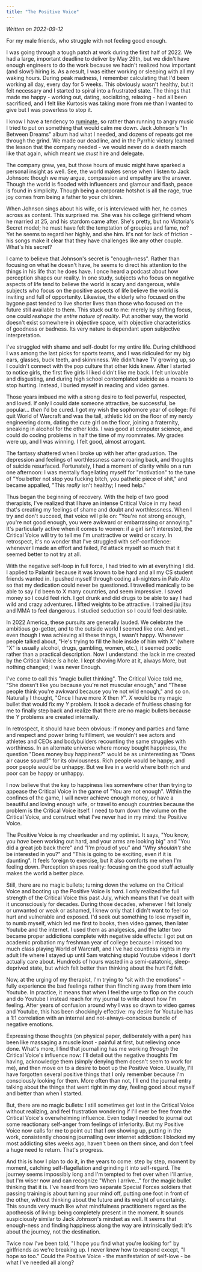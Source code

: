 ```yaml
---
title: "The Positive Voice"
---
```

_Written on 2022-09-12_

For my male friends, who struggle with not feeling good enough.

I was going through a tough patch at work during the first half of 2022. We had a large, important deadline to deliver by May 29th, but we didn't have enough engineers to do the work because we hadn't realized how important (and slow!) hiring is. As a result, I was either working or sleeping with all my waking hours. During peak madness, I remember calculating that I'd been working all day, every day for 5 weeks. This obviously wasn't healthy, but it felt necessary and I started to spiral into a frustrated state. The things that made me happy - working out, dating, socializing, relaxing - had all been sacrificed, and I felt like Kurtosis was taking more from me than I wanted to give but I was powerless to stop it.

I know I have a tendency to [ruminate](https://en.wikipedia.org/wiki/Rumination_(psychology)), so rather than running to angry music I tried to put on something that would calm me down. Jack Johnson's "In Between Dreams" album had what I needed, and dozens of repeats got me through the grind. We made our deadline, and in the Pyrrhic victory learned the lesson that the company needed - we would never do a death march like that again, which meant we _must_ hire and delegate. 

The company grew, yes, but those hours of music might have sparked a personal insight as well. See, the world makes sense when I listen to Jack Johnson: though we may argue, compassion and empathy are the answer. Though the world is flooded with influencers and glamour and flash, peace is found in simplicity. Though being a corporate hotshot is all the rage, true joy comes from being a father to your children. 

When Johnson sings about his wife, or is interviewed with her, he comes across as content. This surprised me. She was his college girlfriend whom he married at 25, and his stardom came after. She's pretty, but no Victoria's Secret model; he must have felt the temptation of groupies and fame, no? Yet he seems to regard her highly, and she him. It's not for lack of friction - his songs make it clear that they have challenges like any other couple. What's his secret?

I came to believe that Johnson's secret is "enough-ness". Rather than focusing on what he doesn't have, he seems to direct his attention to the things in his life that he does have. I once heard a podcast about how perception shapes our reality. In one study, subjects who focus on negative aspects of life tend to believe the world is scary and dangerous, while subjects who focus on the positive aspects of life believe the world is inviting and full of opportunity. Likewise, the elderly who focused on the bygone past tended to live shorter lives than those who focused on the future still available to them. This stuck out to me: merely by shifting focus, one could _reshape the entire nature of reality_. Put another way, the world doesn't exist somewhere in objective space, with objective characteristics of goodness or badness. Its very nature is dependant upon subjective interpretation.

I've struggled with shame and self-doubt for my entire life. During childhood I was among the last picks for sports teams, and I was ridiculed for my big ears, glasses, buck teeth, and skinniness. We didn't have TV growing up, so I couldn't connect with the pop culture that other kids knew. After I started to notice girls, the first five girls I liked didn't like me back. I felt unlovable and disgusting, and during high school contemplated suicide as a means to stop hurting. Instead, I buried myself in reading and video games.

Those years imbued me with a strong desire to feel powerful, respected, and loved. If only I could date someone attractive, be successful, be popular... _then_ I'd be cured. I got my wish the sophomore year of college: I'd quit World of Warcraft and was the tall, athletic kid on the floor of my nerdy engineering dorm, dating the cute girl on the floor, joining a fraternity, sneaking in alcohol for the other kids. I was good at computer science, and could do coding problems in half the time of my roommates. My grades were up, and I was winning. I felt good, almost arrogant. 

The fantasy shattered when I broke up with her after graduation. The depression and feelings of worthlessness came roaring back, and thoughts of suicide resurfaced. Fortunately, I had a moment of clarity while on a run one afternoon: I was mentally flagellating myself for "motivation" to the tune of "You better not stop you fucking bitch, you pathetic piece of shit," and became appalled, "This _really_ isn't healthy; I need help."

Thus began the beginning of recovery. With the help of two good therapists, I've realized that I have an intense Critical Voice in my head that's creating my feelings of shame and doubt and worthlessness. When I try and don't succeed, that voice will pile on: "You're not strong enough, you're not good enough, you were awkward or embarrassing or annoying." It's particularly active when it comes to women: if a girl isn't interested, the Critical Voice will try to tell me I'm unattractive or weird or scary. In retrospect, it's no wonder that I've struggled with self-confidence: whenever I made an effort and failed, I'd attack myself so much that it seemed better to not try at all.

With the negative self-loop in full force, I had tried to win at everything I did. I applied to Palantir because it was known to be hard and all my CS student friends wanted in. I pushed myself through coding all-nighters in Palo Alto so that my dedication could never be questioned. I travelled manically to be able to say I'd been to X many countries, and seem impressive. I saved money so I could feel rich. I got drunk and did drugs to be able to say I had wild and crazy adventures. I lifted weights to be attractive. I trained jiu jitsu and MMA to feel dangerous. I studied seduction so I could feel desirable.

In 2022 America, these pursuits are generally lauded. We celebrate the ambitious go-getter, and to the outside world I seemed like one. And yet... even though I was achieving all these things, I wasn't happy. Whenever people talked about, "He's trying to fill the hole inside of him with X" (where "X" is usually alcohol, drugs, gambling, women, etc.), it seemed poetic rather than a practical description. Now I understand: the lack in me created by the Critical Voice _is_ a hole. I kept shoving More at it, always More, but nothing changed; I was never Enough.

I've come to call this "magic bullet thinking". The Critical Voice told me, "She doesn't like you because you're not muscular enough," and "These people think you're awkward because you're not wild enough," and so on. Naturally I thought, "Once I have more _X_ then _Y_". _X_ would be my magic bullet that would fix my _Y_ problem. It took a decade of fruitless chasing for me to finally step back and realize that there are no magic bullets because the _Y_ problems are created internally.

In retrospect, it should have been obvious: if money and parties and fame and respect and power bring fulfillment, we wouldn't see actors and athletes and CEOs and bodybuilders recounting the same struggles with worthiness. In an alternate universe where money bought happiness, the question "Does money buy happiness?" would be as uninteresting as "Does air cause sound?" for its obviousness. Rich people would be happy, and poor people would be unhappy. But we live in a world where both rich and poor can be happy or unhappy.

I now believe that the key to happiness lies somewhere other than trying to appease the Critical Voice in the game of "You are not enough". Within the confines of the game, I will never achieve enough money, or have a beautiful and loving enough wife, or travel to enough countries because the problem is the Critical Voice itself. I need to turn down the volume on the Critical Voice, and construct what I've never had in my mind: the Positive Voice.

The Positive Voice is my cheerleader and my optimist. It says, "You know, you _have_ been working out hard, and your arms are looking big" and "You did a great job back there" and "I'm proud of you" and "Why _shouldn't_ she be interested in you?" and "This is going to be exciting, even if it is daunting". It feels foreign to exercise, but it also comforts me when I'm feeling down. Perception shapes reality: focusing on the good stuff actually makes the world a better place.

Still, there are no magic bullets; turning down the volume on the Critical Voice and booting up the Positive Voice is _hard_. I only realized the full strength of the Critical Voice this past July, which means that I've dealt with it unconsciously for decades. During those decades, whenever I felt lonely or unwanted or weak or ashamed, I knew only that I didn't want to feel so hurt and vulnerable and exposed. I'd seek out something to lose myself in, to numb myself, which led me first to books, then video games, then later Youtube and the internet. I used them as analgesics, and the latter two became proper addictions complete with negative side effects: I got put on academic probation my freshman year of college because I missed too much class playing World of Warcraft, and I've had countless nights in my adult life where I stayed up until 5am watching stupid Youtube videos I don't actually care about. Hundreds of hours wasted in a semi-catatonic, sleep-deprived state, but which felt better than thinking about the hurt I'd felt.

Now, at the urging of my therapist, I'm trying to "sit with the emotions" - fully experience the bad feelings rather than flinching away from them into Youtube. In practice, it means that when I feel the urge to flop on the couch and do Youtube I instead reach for my journal to write about how I'm feeling. After years of confusion around why I was so drawn to video games and Youtube, this has been shockingly effective: my desire for Youtube has a 1:1 correlation with an internal and not-always-conscious bundle of negative emotions. 

Expressing those thoughts (on physical paper, deliberately with a pen) has been like massaging a muscle knot - painful at first, but relieving once done. What's more, I find that journalling has me working _through_ the Critical Voice's influence now: I'll detail out the negative thoughts I'm having, acknowledge them (simply denying them doesn't seem to work for me), and then move on to a desire to boot up the Positive Voice. Usually, I'll have forgotten several positive things that I only remember because I'm consciously looking for them. More often than not, I'll end the journal entry talking about the things that went right in my day, feeling good about myself and better than when I started.

But, there are no magic bullets: I still sometimes get lost in the Critical Voice without realizing, and feel frustration wondering if I'll ever be free from the Critical Voice's overwhelming influence. Even today I needed to journal out some reactionary self-anger from feelings of inferiority. But my Positive Voice now calls for me to point out that I _am_ showing up, putting in the work, consistently choosing journalling over internet addiction: I blocked my most addicting sites weeks ago, haven't been on them since, and don't feel a huge need to return. That's progress.

And this is how I plan to do it, in the years to come: step by step, moment by moment, catching self-flagellation and grinding it into self-regard. The journey seems impossibly long and I'm tempted to fret over when I'll arrive, but I'm wiser now and can recognize "When I arrive..." for the magic bullet thinking that it is. I've heard from two separate Special Forces soldiers that passing training is about turning your mind off, putting one foot in front of the other, without thinking about the future and its weight of uncertainty. This sounds very much like what mindfulness practitioners regard as the apotheosis of living: being completely present in the moment. It sounds suspiciously similar to Jack Johnson's mindset as well. It seems that enough-ness and finding happiness along the way are intrinsically tied: it's about the journey, not the destination.

Twice now I've been told, "I hope you find what you're looking for" by girlfriends as we're breaking up. I never knew how to respond except, "I hope so too." Could the Positive Voice - the manifestation of self-love - be what I've needed all along?
